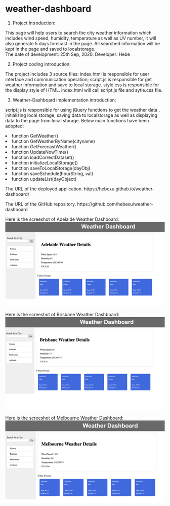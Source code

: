 # weather-dashboard

1. Project Introduction:

This page will help users to search the city weather information which includes wind speed, humidity, temperature as well as UV number, it will also generate 5 days forecast in the page. All searched information will be kept in the page and saved to localstorage.  
The date of development: 25th Sep, 2020.
Developer: Hebe

2. Project coding introduction:

The project includes 3 source files: index.html is responsible for user interface and communication operation; script.js is responsible for get weather information and save to local storage. style.css is responsible for the display style of HTML. index.html will call script.js file and sytle.css file.

3. Weather-Dashboard implementation introduction:

script.js is responsible for using jQuery functions to get the weather data ,  initializing local storage, saving data to localstorage as well as displaying data to the page from local storage. Below main functions have been adopted:

<p><li>function GetWeather()</li>
<li>function GetWeatherByName(cityname)</li>
<li>function GetForecastWeather()</li>
<li>function UpdateNowTime()</li>
<li>function loadCorrectDataset()</li>
<li>function initializeLocalStorage()</li>
<li>function saveToLocalStorage(dayObj)</li>
<li>function saveSchedule(hourString, val)</li>
<li>function updateList(dayObject)</li></p>

<p>The URL of the deployed application.
https://hebexu.github.io/weather-dashboard/</p>

<p>The URL of the GitHub repository.
https://github.com/hebexu/weather-dashboard</p>

Here is the screeshot of Adelaide Weather Dashboard:
![Adelaide Weather Details](https://github.com/hebexu/weather-dashboard/blob/master/asset/Adelaide%20Weather.png)

Here is the screeshot of Brisbane Weather Dashboard:
![Brisbane Weather Details](https://github.com/hebexu/weather-dashboard/blob/master/asset/Brisbane%20Weather.png)

Here is the screeshot of Melbourne Weather Dashboard:
![Melbourne Weather Details](https://github.com/hebexu/weather-dashboard/blob/master/asset/Melbourne%20Weather.png)